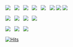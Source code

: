 <p>
   <img src="https://img.shields.io/badge/Java-007396?style=flat&logo=Java&logoColor=white"/>&nbsp;&nbsp;
   <img src="https://img.shields.io/badge/oracle-F80000?style=flat&logo=oracle&logoColor=white"/>&nbsp;&nbsp;
   <img src="https://img.shields.io/badge/MyBatis-232F3E?style=flat&logo=MyBatis&logoColor=#A8B9CC"/>&nbsp;&nbsp;
   <img src="https://img.shields.io/badge/Spring-6DB33F?style=flat&logo=Spring&logoColor=white"/>&nbsp;&nbsp;
   <img src="https://img.shields.io/badge/Springboot-white?style=flat&logo=Springboot&logoColor=#3776AB"/>&nbsp;&nbsp;
   <img src="https://img.shields.io/badge/apache tomcat-F8DC75?style=flat&logo=apachetomcat&logoColor=black"/>
   <img src="https://img.shields.io/badge/Bootstrap-7952B3?style=flat&logo=Bootstrap&logoColor=white"/>
   <img src="https://img.shields.io/badge/JPA-181717?style=flat&logo=JPA&logoColor=7952B3"/>
</p>


<p>
    <img src="https://img.shields.io/badge/HTML5-E34F26?style=flat&logo=html5&logoColor=white"/>&nbsp;&nbsp;
    <img src="https://img.shields.io/badge/CSS3-1572B6?style=flat&logo=css3&logoColor=white"/>&nbsp;&nbsp;
   <img src="https://img.shields.io/badge/JavaScript-gray?style=flat&logo=JavaScript&logoColor=F7DF1E"/>&nbsp;&nbsp;
   <img src="https://img.shields.io/badge/jQuery-0769AD?style=flat&logo=jQuery&logoColor=white"/>&nbsp;&nbsp;

</p>


<p><img src="https://img.shields.io/badge/Notion-b4f5bd?style=flat&logo=Notion&logoColor=black"/>&nbsp;&nbsp;
   <img src="https://img.shields.io/badge/GitHub-gray?style=flat&logo=GitHub&logoColor=white"/>&nbsp;&nbsp;
   <img src="https://img.shields.io/badge/Git-F05032?style=flat&logo=Git&logoColor=white"/>
</p>

[![Hits](https://hits.seeyoufarm.com/api/count/incr/badge.svg?url=https%3A%2F%2Fgithub.com%2FSungminKim1&count_bg=%2337A2C3&title_bg=%23555555&icon=&icon_color=%23E7E7E7&title=hits&edge_flat=false)](https://hits.seeyoufarm.com)

